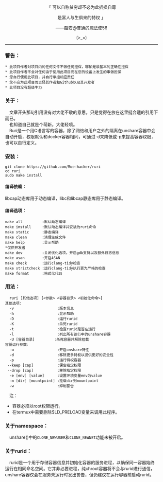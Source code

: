 <p align="center">「 可以自称贫穷却不必为此折损自尊</p>
<p align="center">是富人与生俱来的特权 」</p>
<p align="center">——酷安@普通的魔法使56</p>
<p align="center">(>_×)</p>         

-----------
### 警告：      
```
* 此项目作者对项目内的任何文件不做任何担保，哪怕是最基本的正确性担保
* 此项目作者不会对任何由于使用此项目而在您的设备上发生的事做担保
* 您自行使用此项目，并自行承担相应责任
* 您不应为此项目而责怪其作者和Github以及其开发者
* 此项目没有超级牛力
```
### 关于：         
&emsp;文章开头那句引用没有对大佬不敬的意思，只是觉得在放在这里挺合适的引用下而已。             
&emsp;也知道自己就是个萌新，大佬轻喷。         
&emsp;Ruri是一个用C语言写的容器，除了网络和用户之外的隔离在unshare容器中会自动开启，权限默认和docker容器相同，可通过-d来降低或-p来提高容器权限，也可以自行定义。      
### 安装：    
```
git clone https://github.com/Moe-hacker/ruri
cd ruri
sudo make install
```
#### 编译依赖：         
libcap动态库用于动态编译，libc和libcap静态库用于静态编译。           
#### 编译选项：     
```text
make all         :默认动态编译
make install     :默认动态编译并安装为ruri命令
make static      :静态编译
make clean       :清理生成文件
make help        :显示帮助
*仅供开发者
make dev         :关闭优化选项，开启gdb支持以及额外日志信息
make asan        :开启ASAN
make check       :运行clang-tidy检查
make strictcheck :运行clang-tidy执行更为严格的检查
make format      :格式化代码
```
### 用法：    
```text
  ruri [其他选项] [<参数> <容器目录> <初始化命令>]
其他选项:
  -v                    :版本信息
  -h                    :显示帮助
  -D                    :运行rurid
  -K                    :杀死rurid
  -t                    :检查rurid是否在运行
  -l                    :列出所有运行中的unshare容器
  -U [容器目录]         :杀死容器并解除挂载
容器运行参数:
  -u                    :开启unshare特性
  -d                    :移除更多特权以提供更好的安全性
  -p                    :运行特权容器
 --keep [cap]           :保留指定权限
 --drop [cap]           :移除指定权限
  -e [env] [value]      :设置环境变量env为value
  -m [dir] [mountpoint] :挂载dir到mountpoint
  -w                    :抑制警告
```
&emsp;注：
- 容器必须以root权限运行。      
- 在termux中需要删除$LD_PRELOAD变量来调用此程序。           
### 关于namespace：      
&emsp;unshare()中的`CLONE_NEWUSER`和`CLONE_NEWNET`功能未被开启。         
### 关于rurid：      
&emsp;rurid是一个用于存储容器信息并初始化容器的服务进程，以确保同一容器始终运行在相同命名空间。它并非必要进程，纯chroot容器将不会与rurid进行通信，unshare容器仅会在服务未运行时发出警告，但仍建议在运行容器前启动rurid。
